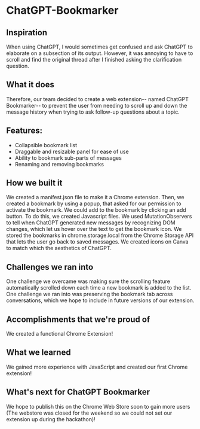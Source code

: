 # ChatGPT-Bookmarker

## Inspiration
When using ChatGPT, I would sometimes get confused and ask ChatGPT to elaborate on a subsection of its output. However, it was annoying to have to scroll and find the original thread after I finished asking the clarification question.

## What it does
Therefore, our team decided to create a web extension-- named ChatGPT Bookmarker-- to prevent the user from needing to scroll up and down the message history when trying to ask follow-up questions about a topic.

## Features:

- Collapsible bookmark list
- Draggable and resizable panel for ease of use
- Ability to bookmark sub-parts of messages
- Renaming and removing bookmarks

## How we built it
We created a manifest.json file to make it a Chrome extension. Then, we created a bookmark by using a popup, that asked for our permission to activate the bookmark. We could add to the bookmark by clicking an add button. To do this, we created Javascript files. We used MutationObservers to tell when ChatGPT generated new messages by recognizing DOM changes, which let us hover over the text to get the bookmark icon. We stored the bookmarks in chrome.storage.local from the Chrome Storage API that lets the user go back to saved messages. We created icons on Canva to match which the aesthetics of ChatGPT.

## Challenges we ran into
One challenge we overcame was making sure the scrolling feature automatically scrolled down each time a new bookmark is added to the list. One challenge we ran into was preserving the bookmark tab across conversations, which we hope to include in future versions of our extension.

## Accomplishments that we're proud of
We created a functional Chrome Extension!

## What we learned
We gained more experience with JavaScript and created our first Chrome extension!

## What's next for ChatGPT Bookmarker
We hope to publish this on the Chrome Web Store soon to gain more users (The webstore was closed for the weekend so we could not set our extension up during the hackathon)!

